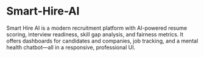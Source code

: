 # Smart-Hire-AI
Smart Hire AI is a modern recruitment platform with AI-powered resume scoring, interview readiness, skill gap analysis, and fairness metrics. It offers dashboards for candidates and companies, job tracking, and a mental health chatbot—all in a responsive, professional UI.
